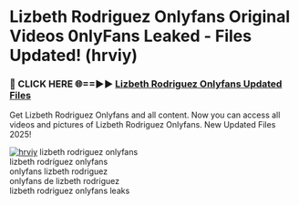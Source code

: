 # Lizbeth Rodriguez Onlyfans Original Videos 0nlyFans Leaked - Files Updated! (hrviy)

<h3>🔴 CLICK HERE 🌐==►► <a href="https://best4dudes.click/HH4t6V" rel="nofollow">Lizbeth Rodriguez Onlyfans Updated Files</a></h3>

Get Lizbeth Rodriguez Onlyfans and all content. Now you can access all videos and pictures of Lizbeth Rodriguez Onlyfans. New Updated Files 2025!

[![hrviy](https://github.com/user-attachments/assets/8c521d6e-e6e3-4a75-9320-d58ab9d79d5b)](https://best4dudes.click/HH4t6V)
lizbeth rodriguez onlyfans<br>
lizbeth rodríguez onlyfans<br>
onlyfans lizbeth rodriguez<br>
onlyfans de lizbeth rodriguez<br>
lizbeth rodriguez onlyfans leaks